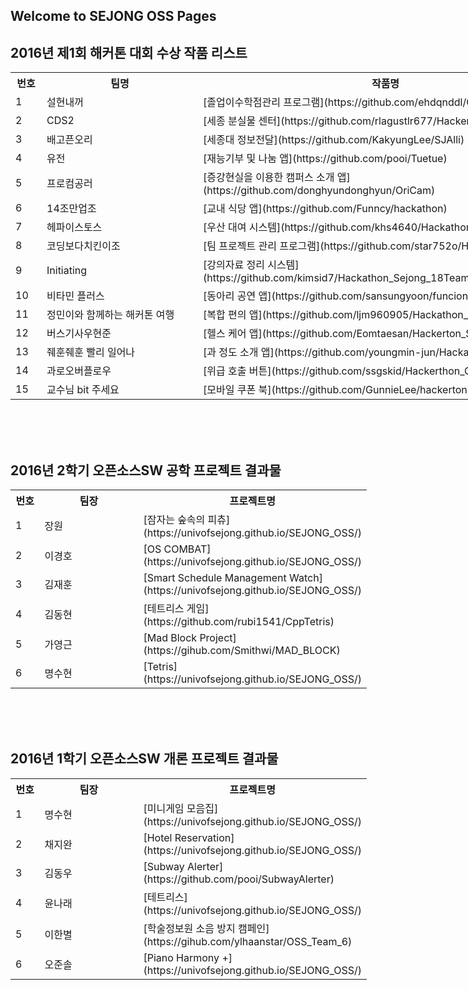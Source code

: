 ## Welcome to SEJONG OSS Pages


## 2016년 제1회 해커톤 대회 수상 작품 리스트

<table class="tg" style="undefined;table-layout: fixed; width: 900px"><colgroup><col style="width: 50px"> <col style="width: 250px"> <col style="width: 600px"></colgroup> 

<tbody>

<tr>

<th class="tg-yw4l">번호</th>

<th class="tg-yw4l">팀명</th>

<th class="tg-yw4l">작품명</th>

</tr>

<tr>

<td class="tg-j0tj">1</td>

<td class="tg-j0tj">설현내꺼</td>

<td class="tg-j0tj">[졸업이수학점관리 프로그램](https://github.com/ehdqnddl/Graduate_Is_Mine)</td>

</tr>

<tr>

<td class="tg-baqh">2</td>

<td class="tg-baqh">CDS2</td>

<td class="tg-baqh">[세종 분실물 센터](https://github.com/rlagustlr677/Hackerton)</td>

</tr>

<tr>

<td class="tg-j0tj">3</td>

<td class="tg-j0tj">배고픈오리</td>

<td class="tg-j0tj">[세종대 정보전달](https://github.com/KakyungLee/SJAlli)</td>

</tr>

<tr>

<td class="tg-baqh">4</td>

<td class="tg-baqh">유전</td>

<td class="tg-baqh">[재능기부 및 나눔 앱](https://github.com/pooi/Tuetue)</td>

</tr>

<tr>

<td class="tg-6k2t">5</td>

<td class="tg-6k2t">프로컴공러</td>

<td class="tg-6k2t">[증강현실을 이용한 캠퍼스 소개 앱](https://github.com/donghyundonghyun/OriCam)</td>

</tr>

<tr>

<td class="tg-yw4l">6</td>

<td class="tg-yw4l">14조만업조</td>

<td class="tg-yw4l">[교내 식당 앱](https://github.com/Funncy/hackathon)</td>

</tr>

<tr>

<td class="tg-6k2t">7</td>

<td class="tg-6k2t">헤파이스토스</td>

<td class="tg-6k2t">[우산 대여 시스템](https://github.com/khs4640/Hackathon_Sejong)</td>

</tr>

<tr>

<td class="tg-yw4l">8</td>

<td class="tg-yw4l">코딩보다치킨이조</td>

<td class="tg-yw4l">[팀 프로젝트 관리 프로그램](https://github.com/star752o/Hackaton_Sejong)</td>

</tr>

<tr>

<td class="tg-6k2t">9</td>

<td class="tg-6k2t">Initiating</td>

<td class="tg-6k2t">[강의자료 정리 시스템](https://github.com/kimsid7/Hackathon_Sejong_18Team)</td>

</tr>

<tr>

<td class="tg-yw4l">10</td>

<td class="tg-yw4l">비타민 플러스</td>

<td class="tg-yw4l">[동아리 공연 앱](https://github.com/sansungyoon/funcion/)</td>

</tr>

<tr>

<td class="tg-6k2t">11</td>

<td class="tg-6k2t">정민이와 함께하는 해커톤 여행</td>

<td class="tg-6k2t">[복합 편의 앱](https://github.com/ljm960905/Hackathon_Sejong)</td>

</tr>

<tr>

<td class="tg-yw4l">12</td>

<td class="tg-yw4l">버스기사우현준</td>

<td class="tg-yw4l">[헬스 케어 앱](https://github.com/Eomtaesan/Hackerton_Sejong_23)</td>

</tr>

<tr>

<td class="tg-6k2t">13</td>

<td class="tg-6k2t">줴훈줴훈 빨리 일어나</td>

<td class="tg-6k2t">[과 정도 소개 앱](https://github.com/youngmin-jun/Hackathon_Sejong)</td>

</tr>

<tr>

<td class="tg-yw4l">14</td>

<td class="tg-yw4l">과로오버플로우</td>

<td class="tg-yw4l">[위급 호출 버튼](https://github.com/ssgskid/Hackerthon_OverworkOverflow)</td>

</tr>

<tr>

<td class="tg-6k2t">15</td>

<td class="tg-6k2t">교수님 bit 주세요</td>

<td class="tg-6k2t">[모바일 쿠폰 북](https://github.com/GunnieLee/hackerton)</td>

</tr>

</tbody>

</table> <br> <br> <br>

## 2016년 2학기 오픈소스SW 공학 프로젝트 결과물

<table class="tg" style="undefined;table-layout: fixed; width: 570px"><colgroup><col style="width: 58px"> <col style="width: 250px"> <col style="width: 262px"></colgroup> 

<tbody>

<tr>

<th class="tg-yw4l">번호</th>

<th class="tg-yw4l">팀장</th>

<th class="tg-yw4l">프로젝트명</th>

</tr>

<tr>

<td class="tg-j0tj">1</td>

<td class="tg-j0tj">장원</td>

<td class="tg-j0tj">[잠자는 숲속의 피츄](https://univofsejong.github.io/SEJONG_OSS/)</td>

</tr>

<tr>

<td class="tg-baqh">2</td>

<td class="tg-baqh">이경호</td>

<td class="tg-baqh">[OS COMBAT](https://univofsejong.github.io/SEJONG_OSS/)</td>

</tr>

<tr>

<td class="tg-j0tj">3</td>

<td class="tg-j0tj">김재훈</td>

<td class="tg-j0tj">[Smart Schedule Management Watch](https://univofsejong.github.io/SEJONG_OSS/)</td>

</tr>

<tr>

<td class="tg-baqh">4</td>

<td class="tg-baqh">김동현</td>

<td class="tg-baqh">[테트리스 게임](https://github.com/rubi1541/CppTetris)</td>

</tr>

<tr>

<td class="tg-6k2t">5</td>

<td class="tg-6k2t">가영근</td>

<td class="tg-6k2t">[Mad Block Project](https://gihub.com/Smithwi/MAD_BLOCK)</td>

</tr>

<tr>

<td class="tg-yw4l">6</td>

<td class="tg-yw4l">명수현</td>

<td class="tg-yw4l">[Tetris](https://univofsejong.github.io/SEJONG_OSS/)</td>

</tr>

</tbody>

</table> <br> <br> <br>

## 2016년 1학기 오픈소스SW 개론 프로젝트 결과물

<table class="tg" style="undefined;table-layout: fixed; width: 570px"><colgroup><col style="width: 58px"> <col style="width: 250px"> <col style="width: 262px"></colgroup> 

<tbody>

<tr>

<th class="tg-yw4l">번호</th>

<th class="tg-yw4l">팀장</th>

<th class="tg-yw4l">프로젝트명</th>

</tr>

<tr>

<td class="tg-j0tj">1</td>

<td class="tg-j0tj">명수현</td>

<td class="tg-j0tj">[미니게임 모음집](https://univofsejong.github.io/SEJONG_OSS/)</td>

</tr>

<tr>

<td class="tg-baqh">2</td>

<td class="tg-baqh">채지완</td>

<td class="tg-baqh">[Hotel Reservation](https://univofsejong.github.io/SEJONG_OSS/)</td>

</tr>

<tr>

<td class="tg-j0tj">3</td>

<td class="tg-j0tj">김동우</td>

<td class="tg-j0tj">[Subway Alerter](https://github.com/pooi/SubwayAlerter)</td>

</tr>

<tr>

<td class="tg-baqh">4</td>

<td class="tg-baqh">윤나래</td>

<td class="tg-baqh">[테트리스](https://univofsejong.github.io/SEJONG_OSS/)</td>

</tr>

<tr>

<td class="tg-6k2t">5</td>

<td class="tg-6k2t">이한별</td>

<td class="tg-6k2t">[학술정보원 소음 방지 캠페인](https://gihub.com/ylhaanstar/OSS_Team_6)</td>

</tr>

<tr>

<td class="tg-yw4l">6</td>

<td class="tg-yw4l">오준솔</td>

<td class="tg-yw4l">[Piano Harmony +](https://univofsejong.github.io/SEJONG_OSS/)</td>

</tr> 

</tbody>

</table> <br> <br> <br>
